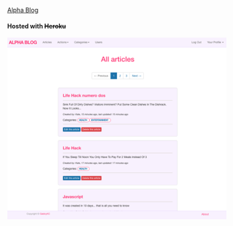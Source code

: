 [Alpha Blog](https://rails-intro-alpha-blog.herokuapp.com/articles)

#### Hosted with ~~Heroku~~

![alt text](app/assets/images/alphablog.png "Logo Title Text 1")
